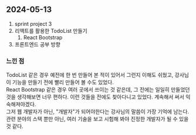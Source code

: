 ## 2024-05-13
1. sprint project 3
2. 리액트를 활용한 TodoList 만들기
    1. React Bootstrap
3. 프론트엔드 공부 방향

### 느낀 점
TodoList 같은 경우 예전에 한 번 만들어 본 적이 있어서 그런지 이해도 쉬웠고, 강사님이 기능을 만들기 전에 빨리 만들어 볼 수도 있었다.  
React Bootstrap 같은 경우 여러 곳에서 쓰이는 것 같은데, 그 전에는 일일히 만들었던 것을 생각해보면 너무 편하다. 이런 것들을 전에도 찾아다니고 있었다. 계속해서 써서 익숙해져야겠다.  
그저 웹 개발자가 아닌, "개발자"가 되어야한다는 강사님의 말씀이 가장 기억에 남는다. 관련 분야의 스택 뿐만 아닌, 여러 기술을 보고 시험해 봐야 진정한 개발자가 될 수 있을 것 같다.  
